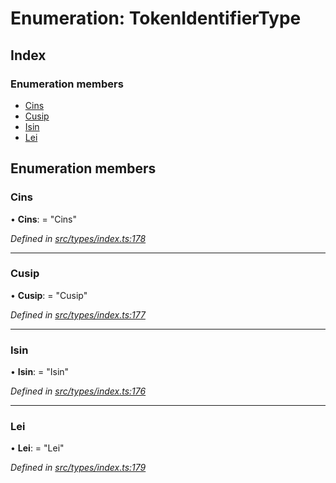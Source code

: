 # Enumeration: TokenIdentifierType

## Index

### Enumeration members

* [Cins](tokenidentifiertype.md#cins)
* [Cusip](tokenidentifiertype.md#cusip)
* [Isin](tokenidentifiertype.md#isin)
* [Lei](tokenidentifiertype.md#lei)

## Enumeration members

###  Cins

• **Cins**: = "Cins"

*Defined in [src/types/index.ts:178](https://github.com/PolymathNetwork/polymesh-sdk/blob/44d12f59/src/types/index.ts#L178)*

___

###  Cusip

• **Cusip**: = "Cusip"

*Defined in [src/types/index.ts:177](https://github.com/PolymathNetwork/polymesh-sdk/blob/44d12f59/src/types/index.ts#L177)*

___

###  Isin

• **Isin**: = "Isin"

*Defined in [src/types/index.ts:176](https://github.com/PolymathNetwork/polymesh-sdk/blob/44d12f59/src/types/index.ts#L176)*

___

###  Lei

• **Lei**: = "Lei"

*Defined in [src/types/index.ts:179](https://github.com/PolymathNetwork/polymesh-sdk/blob/44d12f59/src/types/index.ts#L179)*
